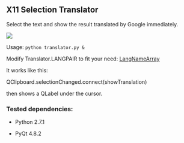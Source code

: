 ## X11 Selection Translator

Select the text and show the result translated by Google immediately.

<img src="http://img132.imageshack.us/img132/3637/samplegx.png" />


Usage:
`python translator.py &`

Modify Translator.LANGPAIR to fit your need: <a href="http://code.google.com/intl/en/apis/language/translate/v1/getting_started.html#LangNameArray">LangNameArray</a>


It works like this:

QClipboard.selectionChanged.connect(showTranslation)

then shows a QLabel under the cursor.


### Tested dependencies:

* Python 2.7.1

* PyQt   4.8.2

